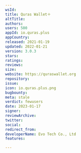 ```yaml
---
wsId: 
title: Quras Wallet＋
altTitle: 
authors: 
users: 500
appId: io.quras.plus
appCountry: 
released: 2021-01-19
updated: 2022-01-21
version: 3.0.3
stars: 
ratings: 
reviews: 
size: 
website: https://quraswallet.org
repository: 
issue: 
icon: io.quras.plus.png
bugbounty: 
meta: stale
verdict: fewusers
date: 2023-01-17
signer: 
reviewArchive: 
twitter: 
social: 
redirect_from: 
developerName: Evo Tech Co., Ltd
features: 

---
```


